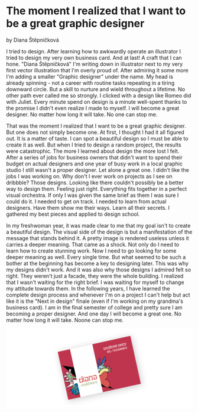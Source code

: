 # The moment I realized that I want to be a great graphic designer 
by Diana Štěpničková

I tried to design. After learning how to awkwardly operate an illustrator I tried to design my very own business card. And at last! A craft that I can hone. "Diana Štěpničková" I'm writing down in illustrator next to my very first vector illustration that I'm overly proud of. After admiring it some more I'm adding a smaller "Graphic designer" under the name. My head is already spinning - not a career with routine tasks repeating in a tiring downward circle. But a skill to nurture and wield throughout a lifetime. No other path ever called me so strongly. I clicked with a design like Romeo did with Juliet. Every minute spend on design is a minute well-spent thanks to the promise I didn't even realize I made to myself. I will become a great designer. No matter how long it will take. No one can stop me.

That was the moment I realized that I want to be a great graphic designer. But one does not simply become one. At first, I thought I had it all figured out. It is a matter of taste. I can spot a beautiful design so I must be able to create it as well. But when I tried to design a random project, the results were catastrophic. The more I learned about design the more lost I felt. After a series of jobs for business owners that didn't want to spend their budget on actual designers and one year of busy work in a local graphic studio I still wasn't a proper designer. Let alone a great one. I didn't like the jobs I was working on. Why don't I ever work on projects as I see on dribbble? Those designs. Looking like there couldn't possibly be a better way to design them. Feeling just right. Everything fits together in a perfect visual orchestra. If only I was given the same brief as them I was sure I could do it. I needed to get on track. I needed to learn from actual designers. Have them show me their ways. Learn all their secrets. I gathered my best pieces and applied to design school. 

In my freshwoman year, it was made clear to me that my goal isn't to create a beautiful design. The visual side of the design is but a manifestation of the message that stands behind it. A pretty image is rendered useless unless it carries a deeper meaning. That came as a shock. Not only do I need to learn how to create stunning work. Now I need to go looking for some deeper meaning as well. Every single time. But what seemed to be such a bother at the beginning has become a key to designing later. This was why my designs didn't work. And it was also why those designs I admired felt so right. They weren't just a facade, they were the whole building. I realized that I wasn't waiting for the right brief. I was waiting for myself to change my attitude towards them. In the following years, I have learned the complete design process and whenever I'm on a project I can't help but act like it is the "Next in design" finale (even if I'm working on my grandma's business card). I am in the final semester of college and pretty sure I am becoming a proper designer. And one day I will become a great one. No matter how long it will take. Noone can stop me.

![Diana Hrdlickova's first business card.](img/vizitka.png)



